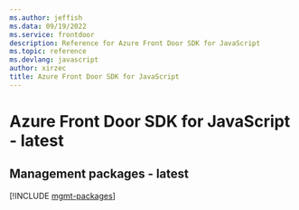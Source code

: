 ```yaml
---
ms.author: jeffish
ms.data: 09/19/2022
ms.service: frontdoor
description: Reference for Azure Front Door SDK for JavaScript
ms.topic: reference
ms.devlang: javascript
author: xirzec
title: Azure Front Door SDK for JavaScript
---
```

# Azure Front Door SDK for JavaScript - latest

## Management packages - latest
[!INCLUDE [mgmt-packages](front-door-mgmt-index.md)]